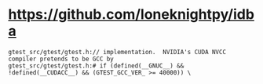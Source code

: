 # https://github.com/loneknightpy/idba

```console
gtest_src/gtest/gtest.h:// implementation.  NVIDIA's CUDA NVCC compiler pretends to be GCC by
gtest_src/gtest/gtest.h:# if (defined(__GNUC__) && !defined(__CUDACC__) && (GTEST_GCC_VER_ >= 40000)) \

```
